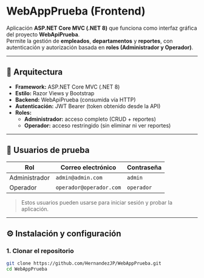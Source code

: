 # WebAppPrueba (Frontend)

Aplicación **ASP.NET Core MVC (.NET 8)** que funciona como interfaz gráfica del proyecto **WebApiPrueba**.  
Permite la gestión de **empleados**, **departamentos** y **reportes**, con autenticación y autorización basada en **roles (Administrador y Operador)**.

---

## 🧱 Arquitectura

- **Framework:** ASP.NET Core MVC (.NET 8)  
- **Estilo:** Razor Views y Bootstrap  
- **Backend:** WebApiPrueba (consumida vía HTTP)  
- **Autenticación:** JWT Bearer (token obtenido desde la API)  
- **Roles:**  
  - **Administrador:** acceso completo (CRUD + reportes)  
  - **Operador:** acceso restringido (sin eliminar ni ver reportes)  

---

## 🧩 Usuarios de prueba

| Rol | Correo electrónico | Contraseña |
|------|---------------------|-------------|
| Administrador | `admin@admin.com` | `admin` |
| Operador | `operador@operador.com` | `operador` |

> Estos usuarios pueden usarse para iniciar sesión y probar la aplicación.

---

## ⚙️ Instalación y configuración

### 1. Clonar el repositorio
```bash
git clone https://github.com/HernandezJP/WebAppPrueba.git
cd WebAppPrueba
